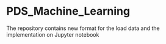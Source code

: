 # PDS_Machine_Learning
The repository contains new format for the load data and the implementation on Jupyter notebook
